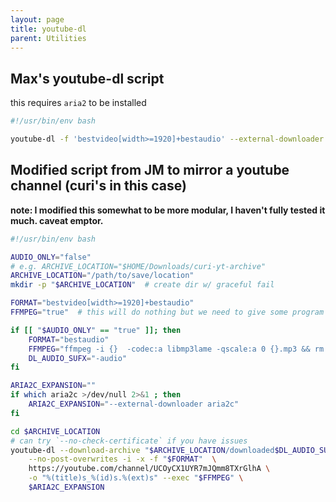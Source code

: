 ```yaml
---
layout: page
title: youtube-dl
parent: Utilities
---
```


## Max's youtube-dl script

this requires `aria2` to be installed

```bash
#!/usr/bin/env bash

youtube-dl -f 'bestvideo[width>=1920]+bestaudio' --external-downloader aria2c $1
```

## Modified script from JM to mirror a youtube channel (curi's in this case)

**note: I modified this somewhat to be more modular, I haven't fully tested it much. caveat emptor.**

```bash
#!/usr/bin/env bash

AUDIO_ONLY="false"
# e.g. ARCHIVE_LOCATION="$HOME/Downloads/curi-yt-archive"
ARCHIVE_LOCATION="/path/to/save/location"
mkdir -p "$ARCHIVE_LOCATION"  # create dir w/ graceful fail

FORMAT="bestvideo[width>=1920]+bestaudio"
FFMPEG="true"  # this will do nothing but we need to give some program to --exec to run

if [[ "$AUDIO_ONLY" == "true" ]]; then
    FORMAT="bestaudio"
    FFMPEG="ffmpeg -i {}  -codec:a libmp3lame -qscale:a 0 {}.mp3 && rm {} "
    DL_AUDIO_SUFX="-audio"
fi

ARIA2C_EXPANSION=""
if which aria2c >/dev/null 2>&1 ; then
    ARIA2C_EXPANSION="--external-downloader aria2c"
fi

cd $ARCHIVE_LOCATION
# can try `--no-check-certificate` if you have issues
youtube-dl --download-archive "$ARCHIVE_LOCATION/downloaded$DL_AUDIO_SUFX.txt" \
    --no-post-overwrites -i -x -f "$FORMAT"  \
    https://youtube.com/channel/UCOyCX1UYR7mJQmm8TXrGlhA \
    -o "%(title)s_%(id)s.%(ext)s" --exec "$FFMPEG" \
    $ARIA2C_EXPANSION
```
